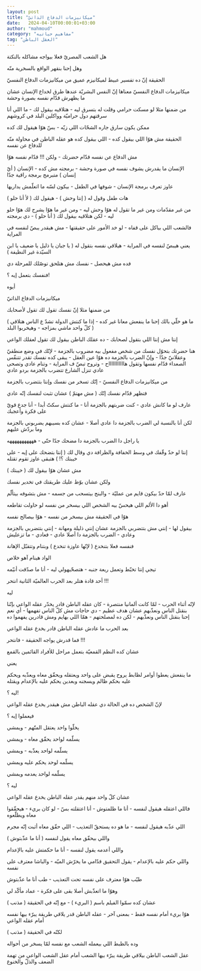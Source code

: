 ```yaml
---
layout: post
title: "ميكانيزمات الدفاع الذاتيّ"
date:   2024-04-10T00:00:01+03:00
author: "mahmoud"
category: "مفاهيم حياتيه"
tag: "العقل الباطن"
---
```



هل الشعب المصريّ فعلا بيواجه مشاكله بالنكتة

وهل إحنا بنقهر الواقع بالسخرية منّه




الحقيقة إنّ ده تفسير عبيط لميكانيزم عميق من ميكانيزمات
الدفاع النفسيّ

ميكانيزمات الدفاع النفسيّ معناها إنّ النفس البشريّة عندها
طرق لخداع الإنسان عشان ما يظهرش قدّام نفسه بصورة وحشة




من ضمنها مثلا لو مسكت حرامي وقلت له بتسرق ليه - هتلاقيه
بيقول لك - ما اللي أنا سرقتهم دول حراميّة وواكلين البلد في كروشهم

ممكن يكون سارق جاره الشحّات اللي زيّه - بسّ هوّا هيقول لك
كده




الحقيقة مش هوّا اللي بيقول كده - اللي بيقول كده هو عقله
الباطن في محاولة منّه للدفاع عن نفسه

مش الدفاع عن نفسه قدّام حضرتك - ولكن !!! قدّام نفسه
هوّا




الإنسان ما يقدرش يشوف نفسه في صورة وحشة - برمجته مش
كده - الإنسان ( أيّ إنسان ) متبرمج برمجة راقية جدّا

عاوز تعرف برمجة الإنسان - شوفها في الطفل - بيكون لسّه ما
اتعلّمش يداريها




هات طفل وقول له ( إنتا وحش ) - هيقول لك ( لأ أنا
حلو )

من غير مقدّمات ومن غير ما تقول له هوّا وحش ليه - ومن غير
ما هوّا يشرح لك هوّا حلو ليه - لكن هتلاقيه بيقول لك ( أنا حلو ) - دي
برمجته




فالشعب اللي بياكل على قفاه - لو خد الأمور على حقيقتها -
مش هيقدر يبصّ لنفسه في المراية

يعني هيبصّ لنفسه في المراية - هيلاقي نفسه بتقول له ( يا
جبان يا ذليل يا ضعيف يا ابن السيّدة غير النظيفة )

فده مش هيحصل - نفسك مش هتلحق توصّلك للمرحلة دي




فنفسك بتعمل إيه ؟!

أيوه

ميكانيزمات الدفاع الذاتيّ




من ضمنها مثلا إنّ نفسك تقول لك تقول لأصحابك

( ما هو خلّي بالك إحنا ما ينفعش معانا غير كده - إذا ما
كنتش الدولة تشدّ ع الناس هتلاقي كلّ واحد ماشي بمزاجه - وهيخربوا
البلد )

إنتا مش إنتا اللي بتقول لصحابك - ده عقلك الباطن بيقول لك
تقول لعقلك الواعي




هنا حضرتك بتحوّل نفسك من شخص مفعول بيه مضروب بالجزمة -
لإنّك في وضع منطقيّ وعقلانيّ جدّا - وإنّ الضرب بالجزمة ده هوّا عين العقل -
يبقى كده نفسك تقدر تتنفّس الصعداء قدّام نفسها وتقول هاااااااااااح - وتروح
تبصّ ف المراية - وتنام عادي وتصحى عادي تنزل الشارع تتضرب بالجزمة بردو
عادي




من ميكانيزمات الدفاع النفسيّ - إنّك تسخر من نفسك وإنتا
بتتضرب بالجزمة

فتظهر قدّام نفسك إنّك ( مش مهتمّ ) عشان تثبت لنفسك إنّه
عادي




عارف لو ما كانش عادي - كنت ضربتهم بالجزمة أنا - ما كنتش
سكتّ أبدا - أنا جدع قويّ على فكرة وأعجبك

لكن أنا بالنسبة لي الضرب بالجزمة دا عادي أصلا - عشان كده
بسيبهم يضربوني بالجزمة وما بردّش عليهم

يا راجل دا الضرب بالجزمة دا مضحك جدّا حتّى -
هههههههههههه




إنتا لو حدّ وقّفك في وسط الخفافة والظرافة دي وقال لك (
إنتا بتضحك على إيه - على خيبتك ؟! ) هتبقى عاوز تقوم تقتله

مش عشان هوّا بيقول لك ( خيبتك )

ولكن عشان بوّظ عليك طريقتك في تخدير نفسك




عارف لمّا حدّ بيكون قايم من عمليّة - والبنج بيتسحب من
جسمه - مش بتشوفه بيتألّم

أهو دا الألم اللي هيحسّ بيه الشخص اللي بيسخر من نفسه لو
حاولت تقاطعه




هوّا في الحقيقة مش بيسخر من نفسه - هوّا بيصالح نفسه

بيقول لها - إنتي مش بتتضربي بالجزمة عشان إنتي ذليلة
ومهانة - إنتي بتتضربي بالجزمة وعادي - الضرب بالجزمة دا أصلا عادي -
فعادي - ما تزعليش

فنفسه فعلا بتنخدع ( لإنّها عاوزة تنخدع ) وبتنام وتتقبّل
الإهانة




الواد هينام آهو خلاص

تيجي إنتا تخبّط وتعمل ريعة جنبه - هتصحّيهولي ليه - أنا ما
صدّقت أنيّمه




أحد قادة هتلر بعد الحرب العالميّة الثانية انتحر
!!!

ليه

لإنّه أثناء الحرب - لمّا كانت ألمانيا منتصرة - كان عقله
الباطن قادر يخدّر عقله الواعي بإنّنا بنقتل الناس ونعذّبهم عشان هدف عظيم -
دي حاجات مش كلّ الناس تفهمها - أي نعم إحنا بنقتل الناس ونعذّبهم - لكن ده
لمصلحتهم - همّا اللي بهايم ومش قادرين يفهموا ده




بعد الحرب ما عادش عقله الباطن قادر يخدع عقله
الواعي

فما قدرش يواجه الحقيقة - فانتحر !!!




عشان كده النظم القمعيّة بتعمل مراحل للأفراد القائمين
بالقمع

يعني

ما ينفعش يعطوا أوامر لظابط يروح يقبض على واحد ويعتقله
ويحقّق معاه ويعذّبه ويحكم عليه بحكم ظالم ويسجنه وبعدين يحكم عليه بالإعدام
ويقتله




ليه ؟!

لإنّ الشخص ده في الحالة دي عقله الباطن مش هيقدر يخدع عقله
الواعي

فيعملوا إيه ؟




يخلّوا واحد يعتقل المتّهم - ويمشي

يسلّمه لواحد يحقّق معاه - ويمشي

يسلّمه لواحد يعذّبه - ويمشي

يسلّمه لوحد يحكم عليه ويمشي

يسلّمه لواحد يعدمه ويمشي




ليه ؟

عشان كلّ واحد منهم يقدر عقله الباطن يخدع عقله
الواعي

فاللي اعتقله هيقول لنفسه - أنا ما ظلمتوش - أنا اعتقلته
بسّ - لو كان بريء - هيحقّقوا معاه ويطلّعوه




اللي عذّبه هيقول لنفسه - ما هو ده يستحقّ التعذيب - اللي
حقّق معاه أثبت إنّه مجرم

واللي بيحقّق معاه يقول لنفسه ( أنا ما عذّبتوش )




واللي أعدمه يقول لنفسه - أنا ما حكمتش عليه
بالإعدام

واللي حكم عليه بالإعدام - يقول التحقيق قدّامي ما يخرّش
الميّه - والباشا معترف على نفسه

طيّب هوّا معترف على نفسه تحت التعذيب - طب أنا ما
عذّبتوش

وهوّا ما اتعذّبش أصلا بقى على فكرة - عماد مأكّد لي




عشان كده سمّوا الفيلم باسم ( البريء ) - مع إنّه في الحقيقة
( مذنب )

هوّا بريء أمام نفسه فقط - بمعنى آخر - عقله الباطن قدر
يلاقي طريقة يبرّء بيها نفسه أمام عقله الواعي

لكنّه في الحقيقة ( مذنب )




وده بالظبط اللي بيعمله الشعب مع نفسه لمّا يسخر من
أحواله

عقل الشعب الباطن بيلاقي طريقة يبرّء بيها الشعب أمام عقل
الشعب الواعي من تهمة الضعف والذلّ والخنوع

